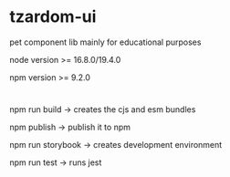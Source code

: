 # tzardom-ui

pet component lib mainly for educational purposes

node version >= 16.8.0/19.4.0

npm version >= 9.2.0

#

npm run build -> creates the cjs and esm bundles

npm publish -> publish it to npm

npm run storybook -> creates development environment

npm run test -> runs jest
